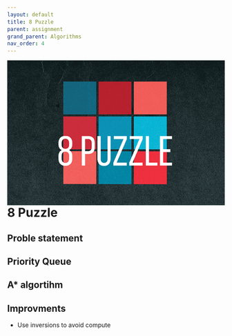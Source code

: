 ```yaml
---
layout: default
title: 8 Puzzle
parent: assignment
grand_parent: Algorithms
nav_order: 4
---
```


<img align="right" src="/assets/image/8puzzle.png" alt = "hi">

# 8 Puzzle

## Proble statement

## Priority Queue

## A* algortihm

## Improvments

* Use inversions to avoid compute
